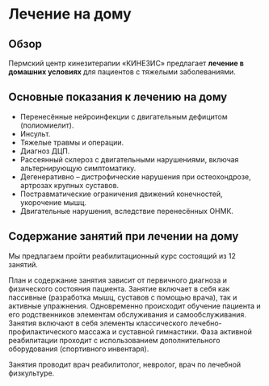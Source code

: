 # Лечение на дому

## Обзор

Пермский центр кинезитерапии «КИНЕЗИС» предлагает **лечение в домашних условиях** для пациентов с тяжелыми заболеваниями.

## Основные показания к лечению на  дому

- Перенесённые нейроинфекции с двигательным дефицитом (полиомиелит).
- Инсульт.
- Тяжелые травмы и операции.
- Диагноз ДЦП.
- Рассеянный склероз с двигательными нарушениями, включая альтернирующую симптоматику.
- Дегенеративно – дистрофические нарушения при остеохондрозе, артрозах крупных суставов.
- Постравматические ограничения движений конечностей, укорочение мышц.
- Двигательные нарушения, вследствие перенесённых ОНМК.

## Содержание занятий при лечении на дому

Мы предлагаем пройти реабилитационный курс состоящий из 12 занятий.

План и содержание занятия зависит от первичного диагноза и физического состояния пациента. Занятие включает в себя как пассивные (разработка мышц, суставов с помощью врача), так и активные упражнения. Одновременно происходит обучение пациента и его родственников элементам обслуживания и самообслуживания. Занятия включают в себя элементы классического лечебно-профилактического массажа и суставной гимнастики. Фаза активной реабилитации проходит с использованием дополнительного оборудования (спортивного инвентаря).

Занятия проводит врач реабилитолог, невролог, врач по лечебной физкультуре.